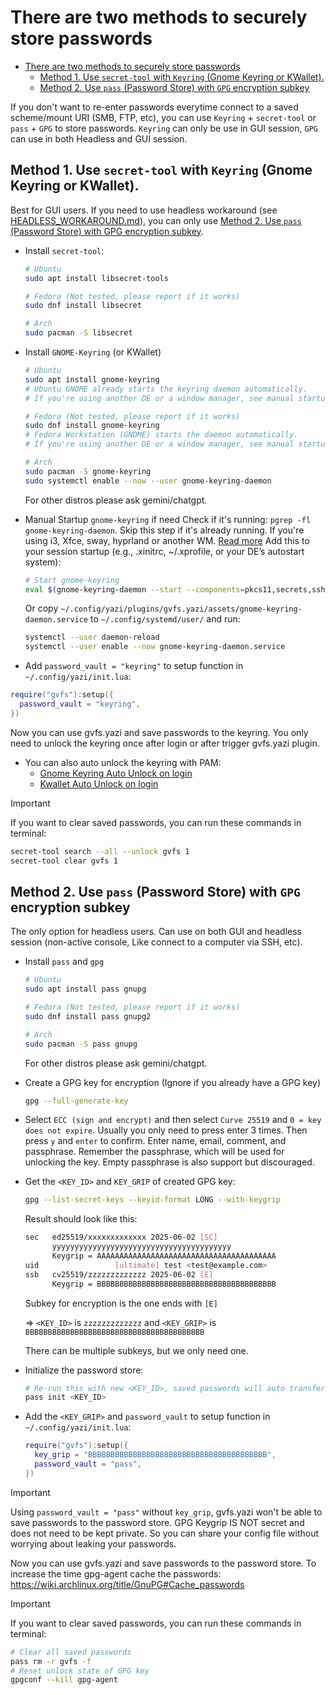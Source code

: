 # There are two methods to securely store passwords

<!--toc:start-->

- [There are two methods to securely store passwords](#there-are-two-methods-to-securely-store-passwords)
  - [Method 1. Use `secret-tool` with `Keyring` (Gnome Keyring or KWallet).](#method-1-use-secret-tool-with-keyring-gnome-keyring-or-kwallet)
  - [Method 2. Use `pass` (Password Store) with `GPG` encryption subkey](#method-2-use-pass-password-store-with-gpg-encryption-subkey)
  <!--toc:end-->

If you don't want to re-enter passwords everytime connect to a saved scheme/mount URI (SMB, FTP, etc), you can use `Keyring` + `secret-tool` or `pass` + `GPG` to store passwords. `Keyring` can only be use in GUI session, `GPG` can use in both Headless and GUI session.

## Method 1. Use `secret-tool` with `Keyring` (Gnome Keyring or KWallet).

Best for GUI users.
If you need to use headless workaround (see [HEADLESS_WORKAROUND.md](./HEADLESS_WORKAROUND.md)), you can only use [Method 2. Use `pass` (Password Store) with GPG encryption subkey](#2-use-pass-password-store-with-gpg-encryption-subkey).

- Install `secret-tool`:

  ```sh
  # Ubuntu
  sudo apt install libsecret-tools

  # Fedora (Not tested, please report if it works)
  sudo dnf install libsecret

  # Arch
  sudo pacman -S libsecret
  ```

- Install `GNOME-Keyring` (or KWallet)

  ```sh
  # Ubuntu
  sudo apt install gnome-keyring
  # Ubuntu GNOME already starts the keyring daemon automatically.
  # If you're using another DE or a window manager, see manual startup notes below.

  # Fedora (Not tested, please report if it works)
  sudo dnf install gnome-keyring
  # Fedora Workstation (GNOME) starts the daemon automatically.
  # If you're using another DE or a window manager, see manual startup notes below.

  # Arch
  sudo pacman -S gnome-keyring
  sudo systemctl enable --now --user gnome-keyring-daemon
  ```

  For other distros please ask gemini/chatgpt.

- Manual Startup `gnome-keyring` if need
  Check if it's running: `pgrep -fl gnome-keyring-daemon`. Skip this step if it's already running.
  If you're using i3, Xfce, sway, hyprland or another WM. [Read more](<https://wiki.archlinux.org/title/GNOME/Keyring#Using_gnome-keyring-daemon_outside_desktop_environments_(KDE,_GNOME,_XFCE,_...)>)
  Add this to your session startup (e.g., .xinitrc, ~/.xprofile, or your DE’s autostart system):

  ```sh
  # Start gnome-keyring
  eval $(gnome-keyring-daemon --start --components=pkcs11,secrets,ssh)
  ```

  Or copy `~/.config/yazi/plugins/gvfs.yazi/assets/gnome-keyring-daemon.service` to `~/.config/systemd/user/` and run:

  ```bash
  systemctl --user daemon-reload
  systemctl --user enable --now gnome-keyring-daemon.service
  ```

- Add `password_vault = "keyring"` to setup function in `~/.config/yazi/init.lua`:

```lua
require("gvfs"):setup({
  password_vault = "keyring",
})
```

Now you can use gvfs.yazi and save passwords to the keyring.
You only need to unlock the keyring once after login or after trigger gvfs.yazi plugin.

- You can also auto unlock the keyring with PAM:
  - [Gnome Keyring Auto Unlock on login](https://wiki.archlinux.org/title/GNOME/Keyring#Using_the_keyring)
  - [Kwallet Auto Unlock on login](https://wiki.archlinux.org/title/KDE_Wallet#Unlock_KDE_Wallet_automatically_on_login)

> [!IMPORTANT]
> If you want to clear saved passwords, you can run these commands in terminal:

```bash
secret-tool search --all --unlock gvfs 1
secret-tool clear gvfs 1
```

## Method 2. Use `pass` (Password Store) with `GPG` encryption subkey

The only option for headless users.
Can use on both GUI and headless session (non-active console, Like connect to a computer via SSH, etc).

- Install `pass` and `gpg`

  ```bash
  # Ubuntu
  sudo apt install pass gnupg

  # Fedora (Not tested, please report if it works)
  sudo dnf install pass gnupg2

  # Arch
  sudo pacman -S pass gnupg
  ```

  For other distros please ask gemini/chatgpt.

- Create a GPG key for encryption (Ignore if you already have a GPG key)

  ```bash
  gpg --full-generate-key
  ```

- Select `ECC (sign and encrypt)` and then select `Curve 25519` and `0 = key does not expire`. Usually you only need to press enter 3 times.
  Then press `y` and `enter` to confirm. Enter name, email, comment, and passphrase. Remember the passphrase, which will be used for unlocking the key. Empty passphrase is also support but discouraged.

- Get the `<KEY_ID>` and `KEY_GRIP` of created GPG key:

  ```bash
  gpg --list-secret-keys --keyid-format LONG --with-keygrip
  ```

  Result should look like this:

  ```bash
  sec   ed25519/xxxxxxxxxxxxx 2025-06-02 [SC]
        yyyyyyyyyyyyyyyyyyyyyyyyyyyyyyyyyyyyyyyy
        Keygrip = AAAAAAAAAAAAAAAAAAAAAAAAAAAAAAAAAAAAAAAA
  uid                 [ultimate] test <test@example.com>
  ssb   cv25519/zzzzzzzzzzzzz 2025-06-02 [E]
        Keygrip = BBBBBBBBBBBBBBBBBBBBBBBBBBBBBBBBBBBBBBBB
  ```

  Subkey for encryption is the one ends with `[E]`

  => `<KEY_ID>` is `zzzzzzzzzzzzz` and `<KEY_GRIP>` is `BBBBBBBBBBBBBBBBBBBBBBBBBBBBBBBBBBBBBBBB`

  There can be multiple subkeys, but we only need one.

- Initialize the password store:

  ```bash
  # Re-run this with new <KEY_ID>, saved passwords will auto transfer to new one.
  pass init <KEY_ID>
  ```

- Add the `<KEY_GRIP>` and `password_vault` to setup function in `~/.config/yazi/init.lua`:

  ```lua
  require("gvfs"):setup({
    key_grip = "BBBBBBBBBBBBBBBBBBBBBBBBBBBBBBBBBBBBBBBB",
    password_vault = "pass",
  })
  ```

> [!IMPORTANT]
> Using `password_vault = "pass"` without `key_grip`, gvfs.yazi won't be able to save passwords to the password store.
> GPG Keygrip IS NOT secret and does not need to be kept private.
> So you can share your config file without worrying about leaking your passwords.

Now you can use gvfs.yazi and save passwords to the password store.
To increase the time gpg-agent cache the passwords: https://wiki.archlinux.org/title/GnuPG#Cache_passwords

> [!IMPORTANT]
> If you want to clear saved passwords, you can run these commands in terminal:

```bash
# Clear all saved passwords
pass rm -r gvfs -f
# Reset unlock state of GPG key
gpgconf --kill gpg-agent
```

